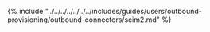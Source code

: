 {% include "../../../../../../../includes/guides/users/outbound-provisioning/outbound-connectors/scim2.md" %}